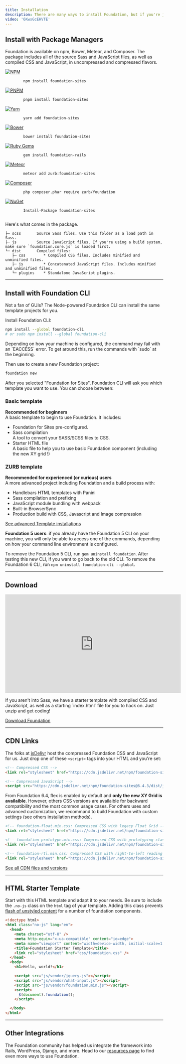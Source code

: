 ```yaml
---
title: Installation
description: There are many ways to install Foundation, but if you're just getting started, we have a few suggestions.
video: '6KwsGcEHVTE'
---
```


## Install with Package Managers

Foundation is available on npm, Bower, Meteor, and Composer. The package includes all of the source Sass and JavaScript files, as well as compiled CSS and JavaScript, in uncompressed and compressed flavors.

<div class="grid-x grid-margin-x">
  <div class="cell small-2 text-right">
    <a href="https://www.npmjs.com/package/foundation-sites">
      <img class="docs-install-vendor-icon" src="{{root}}assets/img/icons/logo-npm.svg" alt="NPM">
    </a>
  </div>
  <div class="cell small-10">
    <div class="docs-code">
      <code class="bash">
        npm install foundation-sites
      </code>
    </div>
  </div>

  <div class="cell small-2 text-right">
    <a href="https://www.npmjs.com/package/foundation-sites">
      <img class="docs-install-vendor-icon" src="{{root}}assets/img/icons/logo-pnpm.svg" alt="PNPM">
    </a>
  </div>
  <div class="cell small-10">
    <div class="docs-code">
      <code class="bash">
        pnpm install foundation-sites
      </code>
    </div>
  </div>

  <div class="cell small-2 text-right">
    <a href="https://yarnpkg.com/en/package/foundation-sites">
      <img class="docs-install-vendor-icon" src="{{root}}assets/img/icons/logo-yarn.svg" alt="Yarn">
    </a>
  </div>
  <div class="cell small-10">
    <div class="docs-code">
      <code class="bash">
        yarn add foundation-sites
      </code>
    </div>
  </div>

  <div class="cell small-2 text-right">
    <a href="https://bower.io/search/?q=foundation-sites">
      <img class="docs-install-vendor-icon" src="{{root}}assets/img/icons/logo-bower.svg" alt="Bower">
    </a>
  </div>
  <div class="cell small-10">
    <div class="docs-code">
      <code class="bash">
        bower install foundation-sites
      </code>
    </div>
  </div>

  <div class="cell small-2 text-right">
    <a href="https://rubygems.org/gems/foundation-rails">
      <img class="docs-install-vendor-icon" src="{{root}}assets/img/icons/logo-rubygems.svg" alt="Ruby Gems">
    </a>
  </div>
  <div class="column small-10">
    <div class="docs-code">
      <code class="bash">
        gem install foundation-rails
      </code>
    </div>
  </div>

  <div class="cell small-2 text-right">
    <a href="https://atmospherejs.com/zurb/foundation-sites">
      <img class="docs-install-vendor-icon" src="{{root}}assets/img/icons/logo-meteor.svg" alt="Meteor">
    </a>
  </div>
  <div class="cell small-10">
    <div class="docs-code">
      <code class="bash">
        meteor add zurb:foundation-sites
      </code>
    </div>
  </div>

  <div class="cell small-2 text-right">
    <a href="https://packagist.org/packages/zurb/foundation">
      <img class="docs-install-vendor-icon" src="{{root}}assets/img/icons/logo-composer.svg" alt="Composer">
    </a>
  </div>
  <div class="cell small-10">
    <div class="docs-code">
      <code class="bash">
        php composer.phar require zurb/foundation
      </code>
    </div>
  </div>

  <div class="cell small-2 text-right">
    <a href="https://www.nuget.org/packages/foundation-sites/">
      <img class="docs-install-vendor-icon" src="{{root}}assets/img/icons/logo-nuget.svg" alt="NuGet">
    </a>
  </div>
  <div class="cell small-10">
    <div class="docs-code">
      <code class="bash">
        Install-Package foundation-sites
      </code>
    </div>
  </div>
</div>

Here's what comes in the package.

```
├─ scss       Source Sass files. Use this folder as a load path in Sass.
├─ js         Source JavaScript files. If you're using a build system, make sure `foundation.core.js` is loaded first.
└─ dist       Compiled files:
   ├─ css        * Compiled CSS files. Includes minified and unminified files.
   ├─ js         * Concatenated JavaScript files. Includes minified and unminified files.
   └─ plugins    * Standalone JavaScript plugins.
```

---

## Install with Foundation CLI

Not a fan of GUIs? The Node-powered Foundation CLI can install the same template projects for you.

Install Foundation CLI:

```bash
npm install --global foundation-cli
# or sudo npm install --global foundation-cli
```

<div class="callout info">
  Depending on how your machine is configured, the command may fail with an `EACCESS` error. To get around this, run the commands with `sudo` at the beginning.
</div>

Then use to create a new Foundation project:

```bash
foundation new
```

After you selected "Foundation for Sites", Foundation CLI will ask you which template you want to use. You can choose between:

<div class="grid-x grid-margin-x">
  <div class="cell small-6">
    <h3>Basic template</h3>
    <p>
      <b>Recommended for beginners</b><br>
      A basic template to begin to use Foundation. It includes:
      <ul>
        <li>
          Foundation for Sites pre-configured.
        </li>
        <li>
          Sass compilation<br>
          A tool to convert your SASS/SCSS files to CSS.
        </li>
        <li>
          Starter HTML file<br>
          A basic file to help you to use basic Foundation component (including the new XY grid !)
        </li>
      </ul>
    </p>
  </div>

  <div class="cell small-6">
    <h3>ZURB template</h3>
    <p>
      <b>Recommended for experienced (or curious) users</b><br>
      A more advanced project including Foundation and a build process with:
      <ul>
        <li>Handlebars HTML templates with Panini</li>
        <li>Sass compilation and prefixing</li>
        <li>JavaScript module bundling with webpack</li>
        <li>Built-in BrowserSync</li>
        <li>Production build with CSS, Javascript and Image compression</li>
      </ul>
    </p>
  </div>
</div>

<p class="text-center">
  <a href="starter-projects.html" class="button">See advanced Template installations</a>
</p>

<div class="callout info">
  <p><strong>Foundation 5 users</strong>: if you already have the Foundation 5 CLI on your machine, you will only be able to access one of the commands, depending on how your command line environment is configured.</p>

  <p>To remove the Foundation 5 CLI, run <code>gem uninstall foundation</code>. After testing this new CLI, if you want to go back to the old CLI. To remove the Foundation 6 CLI, run <code>npm uninstall foundation-cli --global</code>.</p>
</div>

---

## Download

<div class="grid-x grid-margin-x">
  <div class="cell small-6">
    <div class="responsive-embed widescreen mb1">
      <iframe width="560" height="315" src="https://www.youtube.com/embed/lFrpnk0Oo_8" frameborder="0" allowfullscreen></iframe>
      <a id="docs-mobile-video-link" class="docs-mobile-video" target="_blank" href="https://youtu.be/lFrpnk0Oo_8"></a>
    </div>
  </div>

  <div class="cell small-6">
    <p>
      If you aren't into Sass, we have a starter template with compiled CSS and JavaScript, as well as a starting `index.html` file for you to hack on. Just unzip and get coding!
    </p>
    <p class="text-center">
      <a href="http://foundation.zurb.com/sites/download" class="button">Download Foundation</a>
    </p>
  </div>
</div>

---

## CDN Links

The folks at [jsDelivr](https://www.jsdelivr.com) host the compressed Foundation CSS and JavaScript for us. Just drop one of these `<script>` tags into your HTML and you're set:

```html
<!-- Compressed CSS -->
<link rel="stylesheet" href="https://cdn.jsdelivr.net/npm/foundation-sites@6.4.3/dist/css/foundation.min.css" integrity="sha256-GSio8qamaXapM8Fq9JYdGNTvk/dgs+cMLgPeevOYEx0= sha384-wAweiGTn38CY2DSwAaEffed6iMeflc0FMiuptanbN4J+ib+342gKGpvYRWubPd/+ sha512-QHEb6jOC8SaGTmYmGU19u2FhIfeG+t/hSacIWPpDzOp5yygnthL3JwnilM7LM1dOAbJv62R+/FICfsrKUqv4Gg==" crossorigin="anonymous">

<!-- Compressed JavaScript -->
<script src="https://cdn.jsdelivr.net/npm/foundation-sites@6.4.3/dist/js/foundation.min.js" integrity="sha256-mRYlCu5EG+ouD07WxLF8v4ZAZYCA6WrmdIXyn1Bv9Vk= sha384-KzKofw4qqetd3kvuQ5AdapWPqV1ZI+CnfyfEwZQgPk8poOLWaabfgJOfmW7uI+AV sha512-0gHfaMkY+Do568TgjJC2iMAV0dQlY4NqbeZ4pr9lVUTXQzKu8qceyd6wg/3Uql9qA2+3X5NHv3IMb05wb387rA==" crossorigin="anonymous"></script>
```

From Foundation 6.4, flex is enabled by default and **only the new XY Grid is availaible**. However, others CSS versions are availaible for backward compatibility and the most common usage cases. For others uses and advanced customization, we recommand to build Foundation with custom settings (see others installation methods).

```html
<!-- foundation-float.min.css: Compressed CSS with legacy Float Grid -->
<link rel="stylesheet" href="https://cdn.jsdelivr.net/npm/foundation-sites@6.4.3/dist/css/foundation-float.min.css" integrity="sha256-TPcVVrzfTETpAWQ8HhBHIMT7+DbszMr5n3eFi+UwIl8= sha384-+aXh7XSzITwlvjelsNWuL1A9rT8pWGaiqMMeUjtKcsWIfzT1oV8Mp3oYxmjPK8Gv sha512-cArttU/Yh+PzfQ/dhCdfBiU9+su+fuCwFxLrlLbvuJE/ynUbstaKweVPs7Hdbok9jlv9cwt+xdk20wRz7oYErQ==" crossorigin="anonymous">

<!-- foundation-prototype.min.css: Compressed CSS with prototyping classes -->
<link rel="stylesheet" href="https://cdn.jsdelivr.net/npm/foundation-sites@6.4.3/dist/css/foundation-prototype.min.css" integrity="sha256-JyhZsgvsqjrdl9GPOILi/zyc+z4dcwXiyP1Q7cwWlM0= sha384-GtUT6gOaCY/S1ggTUOnqe5CQAEAZ6oVTmMq3X4vfZrvp+tLgjBEmwVxJnukor+o0 sha512-x3+KBxBjFh8PGncrfDOsJhntYDBFdJxmpb211THYkQOaGWvk7ckZG6prGUpZqz85AXgiispjow06+bDnIxnWDQ==" crossorigin="anonymous">

<!-- foundation-rtl.min.css: Compressed CSS with right-to-left reading direction -->
<link rel="stylesheet" href="https://cdn.jsdelivr.net/npm/foundation-sites@6.4.3/dist/css/foundation-rtl.min.css" integrity="sha256-Az+E7JXW71Srarkum5QPTdnobddg2GqI1i8+nMusgLk= sha384-eBKuNtkGVmsJD0uNnWoKYYVnzDT0PXV+XNyAgmmZwYVn7MSNcaR4i5HjOpSRd0o6 sha512-d0RjiDZM/0NlD+7Y2DhUGuAUdwDIL5lS3GPAD0HEayEcrhuLuRiPYOgFWZik+gsFzsykxSn0KO6jim7ev8kIig==" crossorigin="anonymous">
```

<div class="text-center">
  <a href="https://www.jsdelivr.com/package/npm/foundation-sites?path=dist" class="button" target="_blank">See all CDN files and versions</a>
</div>

---

## HTML Starter Template
Start with this HTML template and adapt it to your needs. Be sure to include the `.no-js` class on the `html` tag of your template.  Adding this class prevents [flash of unstyled content](https://en.wikipedia.org/wiki/Flash_of_unstyled_content) for a number of foundation components.

```html
<!doctype html>
<html class="no-js" lang="en">
  <head>
    <meta charset="utf-8" />
    <meta http-equiv="x-ua-compatible" content="ie=edge">
    <meta name="viewport" content="width=device-width, initial-scale=1.0" />
    <title>Foundation Starter Template</title>
    <link rel="stylesheet" href="css/foundation.css" />
  </head>
  <body>
    <h1>Hello, world!</h1>

    <script src="js/vendor/jquery.js"></script>
    <script src="js/vendor/what-input.js"></script>
    <script src="js/vendor/foundation.min.js"></script>
    <script>
      $(document).foundation();
    </script>

  </body>
</html>

```

---

## Other Integrations

The Foundation community has helped us integrate the framework into Rails, WordPress, Django, and more. Head to our [resources page](http://foundation.zurb.com/sites/resources) to find even more ways to use Foundation.
